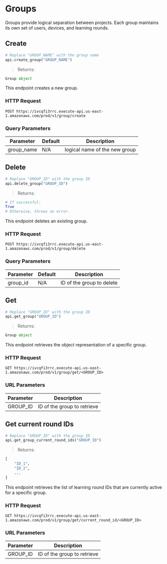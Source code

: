 # Groups

Groups provide logical separation between projects. Each group maintains its own set of users, devices, and learning rounds.

## Create

```python
# Replace "GROUP_NAME" with the group name
api.create_group("GROUP_NAME")
```

> Returns:

```python
Group object
```

This endpoint creates a new group.

### HTTP Request

`POST https://ivcqfi3rrc.execute-api.us-east-1.amazonaws.com/prod/v1/group/create`

### Query Parameters

Parameter | Default | Description
--------- | ------- | -----------
group_name | N/A | logical name of the new group

## Delete

```python
# Replace "GROUP_ID" with the group ID
api.delete_group("GROUP_ID")
```

> Returns:

```python
# If successful:
True
# Otherwise, throws an error.
```

This endpoint deletes an existing group.

### HTTP Request

`POST https://ivcqfi3rrc.execute-api.us-east-1.amazonaws.com/prod/v1/group/delete`

### Query Parameters

Parameter | Default | Description
--------- | ------- | -----------
group_id | N/A | ID of the group to delete

## Get

```python
# Replace "GROUP_ID" with the group ID
api.get_group("GROUP_ID")
```

> Returns:

```python
Group object
```

This endpoint retrieves the object representation of a specific group.

### HTTP Request

`GET https://ivcqfi3rrc.execute-api.us-east-1.amazonaws.com/prod/v1/group/get/<GROUP_ID>`

### URL Parameters

Parameter | Description
--------- | -----------
GROUP_ID | ID of the group to retrieve

## Get current round IDs

```python
# Replace "GROUP_ID" with the group ID
api.get_group_current_round_ids("GROUP_ID")
```

> Returns:

```python
[
    "ID_1",
    "ID_2",
    ...
]
```

This endpoint retrieves the list of learning round IDs that are currently active for a specific group.

### HTTP Request

`GET https://ivcqfi3rrc.execute-api.us-east-1.amazonaws.com/prod/v1/group/get/current_round_id/<GROUP_ID>`

### URL Parameters

Parameter | Description
--------- | -----------
GROUP_ID | ID of the group to retrieve
